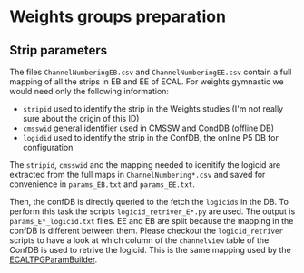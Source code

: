# Weights groups preparation

## Strip parameters

The files `ChannelNumberingEB.csv` and `ChannelNumberingEE.csv` contain a full mapping of all the strips in EB and EE of
ECAL. For weights gymnastic we would need only the following information: 

- `stripid` used to identify the strip in the Weights studies (I'm not really sure about the origin of this ID)
- `cmsswid` general identifier used in CMSSW and CondDB (offline DB)
- `logidid` used to identify the strip in the ConfDB, the online P5 DB for configuration

The `stripid`, `cmsswid` and the mapping needed to idenitify the logicid are extracted from the full maps in
`ChannelNumbering*.csv` and saved for convenience in `params_EB.txt` and `params_EE.txt`. 

Then, the confDB is directly queried to the fetch the `logicids` in the DB. To perform this task the scripts
`logicid_retriver_E*.py` are used. The output is `params_E*_logicid.txt` files. 
EE and EB are split because the mapping in the confDB is different between them. Please checkout the `logicid_retriver`
scripts to have a look at which column of the `channelview` table of the ConfDB is used to retrive the logicid. This
is the same mapping used by the [ECALTPGParamBuilder](https://github.com/cms-sw/cmssw/blob/master/CalibCalorimetry/EcalTPGTools/plugins/EcalTPGParamBuilder.cc#L846).
    
